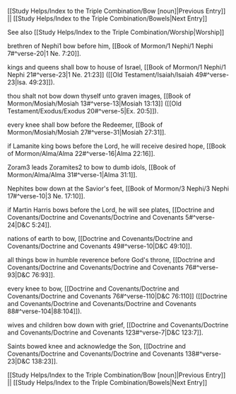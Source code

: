 [[Study Helps/Index to the Triple Combination/Bow [noun]|Previous Entry]]  ||  [[Study Helps/Index to the Triple Combination/Bowels|Next Entry]]

 See also [[Study Helps/Index to the Triple Combination/Worship|Worship]]

 brethren of Nephi1 bow before him, [[Book of Mormon/1 Nephi/1 Nephi 7#^verse-20|1 Ne. 7:20]].

 kings and queens shall bow to house of Israel, [[Book of Mormon/1 Nephi/1 Nephi 21#^verse-23|1 Ne. 21:23]] ([[Old Testament/Isaiah/Isaiah 49#^verse-23|Isa. 49:23]]).

 thou shalt not bow down thyself unto graven images, [[Book of Mormon/Mosiah/Mosiah 13#^verse-13|Mosiah 13:13]] ([[Old Testament/Exodus/Exodus 20#^verse-5|Ex. 20:5]]).

 every knee shall bow before the Redeemer, [[Book of Mormon/Mosiah/Mosiah 27#^verse-31|Mosiah 27:31]].

 if Lamanite king bows before the Lord, he will receive desired hope, [[Book of Mormon/Alma/Alma 22#^verse-16|Alma 22:16]].

 Zoram3 leads Zoramites2 to bow to dumb idols, [[Book of Mormon/Alma/Alma 31#^verse-1|Alma 31:1]].

 Nephites bow down at the Savior's feet, [[Book of Mormon/3 Nephi/3 Nephi 17#^verse-10|3 Ne. 17:10]].

 if Martin Harris bows before the Lord, he will see plates, [[Doctrine and Covenants/Doctrine and Covenants/Doctrine and Covenants 5#^verse-24|D&C 5:24]].

 nations of earth to bow, [[Doctrine and Covenants/Doctrine and Covenants/Doctrine and Covenants 49#^verse-10|D&C 49:10]].

 all things bow in humble reverence before God's throne, [[Doctrine and Covenants/Doctrine and Covenants/Doctrine and Covenants 76#^verse-93|D&C 76:93]].

 every knee to bow, [[Doctrine and Covenants/Doctrine and Covenants/Doctrine and Covenants 76#^verse-110|D&C 76:110]] ([[Doctrine and Covenants/Doctrine and Covenants/Doctrine and Covenants 88#^verse-104|88:104]]).

 wives and children bow down with grief, [[Doctrine and Covenants/Doctrine and Covenants/Doctrine and Covenants 123#^verse-7|D&C 123:7]].

 Saints bowed knee and acknowledge the Son, [[Doctrine and Covenants/Doctrine and Covenants/Doctrine and Covenants 138#^verse-23|D&C 138:23]].

[[Study Helps/Index to the Triple Combination/Bow [noun]|Previous Entry]]  ||  [[Study Helps/Index to the Triple Combination/Bowels|Next Entry]]